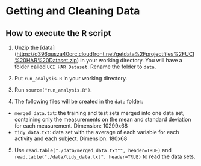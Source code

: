 Getting and Cleaning Data
======================


How to execute the R script
-----------------------------
1. Unzip the [data] (https://d396qusza40orc.cloudfront.net/getdata%2Fprojectfiles%2FUCI%20HAR%20Dataset.zip) in your working directory. You will have a folder called `UCI HAR Dataset`. Rename the folder to `data`.

2. Put `run_analysis.R` in your working directory.

3. Run `source("run_analysis.R")`.

4. The following files will be created in the `data` folder: 
 - `merged_data.txt`: the training and test sets merged into one data set, containing only the measurements on the mean and standard deviation for each measurement. Dimension: 10299x68
 - `tidy_data.txt`: data set with the average of each variable for each activity and each subject. Dimension: 180x68

5. Use `read.table("./data/merged_data.txt"", header=TRUE)` and `read.table("./data/tidy_data.txt", header=TRUE)` to read the data sets. 